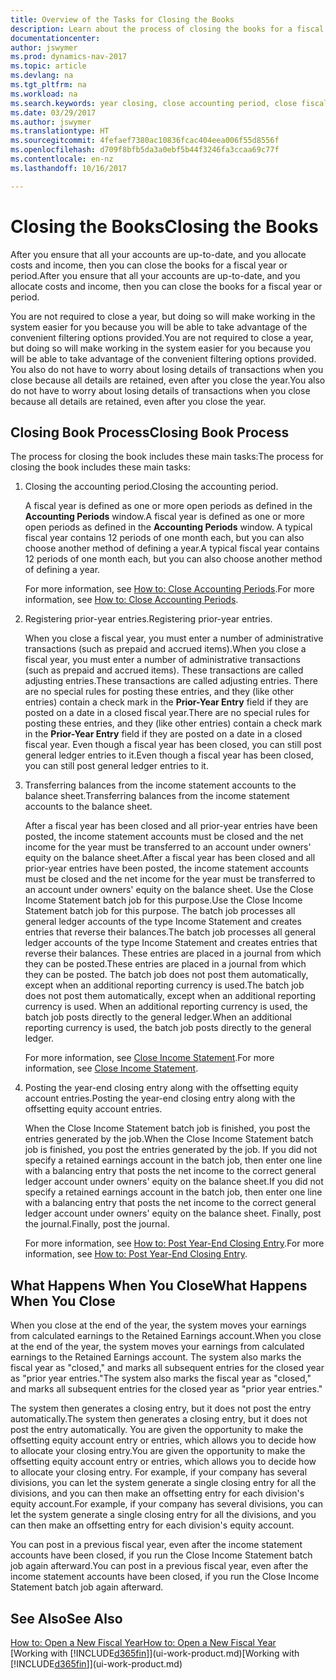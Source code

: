 ```yaml
---
title: Overview of the Tasks for Closing the Books
description: Learn about the process of closing the books for a fiscal year or period, and what happens after you close at the end of a year.
documentationcenter: 
author: jswymer
ms.prod: dynamics-nav-2017
ms.topic: article
ms.devlang: na
ms.tgt_pltfrm: na
ms.workload: na
ms.search.keywords: year closing, close accounting period, close fiscal year, bank account detailed trial balance
ms.date: 03/29/2017
ms.author: jswymer
ms.translationtype: HT
ms.sourcegitcommit: 4fefaef7380ac10836fcac404eea006f55d8556f
ms.openlocfilehash: d709f8bfb5da3a0ebf5b44f3246fa3ccaa69c77f
ms.contentlocale: en-nz
ms.lasthandoff: 10/16/2017

---
```

# <a name="closing-the-books"></a><span data-ttu-id="e7918-103">Closing the Books</span><span class="sxs-lookup"><span data-stu-id="e7918-103">Closing the Books</span></span>
<span data-ttu-id="e7918-104">After you ensure that all your accounts are up-to-date, and you allocate costs and income, then you can close the books for a fiscal year or period.</span><span class="sxs-lookup"><span data-stu-id="e7918-104">After you ensure that all your accounts are up-to-date, and you allocate costs and income, then you can close the books for a fiscal year or period.</span></span>

<span data-ttu-id="e7918-105">You are not required to close a year, but doing so will make working in the system easier for you because you will be able to take advantage of the convenient filtering options provided.</span><span class="sxs-lookup"><span data-stu-id="e7918-105">You are not required to close a year, but doing so will make working in the system easier for you because you will be able to take advantage of the convenient filtering options provided.</span></span> <span data-ttu-id="e7918-106">You also do not have to worry about losing details of transactions when you close because all details are retained, even after you close the year.</span><span class="sxs-lookup"><span data-stu-id="e7918-106">You also do not have to worry about losing details of transactions when you close because all details are retained, even after you close the year.</span></span>

## <a name="closing-book-process"></a><span data-ttu-id="e7918-107">Closing Book Process</span><span class="sxs-lookup"><span data-stu-id="e7918-107">Closing Book Process</span></span>
<span data-ttu-id="e7918-108">The process for closing the book includes these main tasks:</span><span class="sxs-lookup"><span data-stu-id="e7918-108">The process for closing the book includes these main tasks:</span></span>

1. <span data-ttu-id="e7918-109">Closing the accounting period.</span><span class="sxs-lookup"><span data-stu-id="e7918-109">Closing the accounting period.</span></span>

    <span data-ttu-id="e7918-110">A fiscal year is defined as one or more open periods as defined in the **Accounting Periods** window.</span><span class="sxs-lookup"><span data-stu-id="e7918-110">A fiscal year is defined as one or more open periods as defined in the **Accounting Periods** window.</span></span> <span data-ttu-id="e7918-111">A typical fiscal year contains 12 periods of one month each, but you can also choose another method of defining a year.</span><span class="sxs-lookup"><span data-stu-id="e7918-111">A typical fiscal year contains 12 periods of one month each, but you can also choose another method of defining a year.</span></span>

    <span data-ttu-id="e7918-112">For more information, see [How to: Close Accounting Periods](year-close-account-periods.md).</span><span class="sxs-lookup"><span data-stu-id="e7918-112">For more information, see [How to: Close Accounting Periods](year-close-account-periods.md).</span></span>
2. <span data-ttu-id="e7918-113">Registering prior-year entries.</span><span class="sxs-lookup"><span data-stu-id="e7918-113">Registering prior-year entries.</span></span>

    <span data-ttu-id="e7918-114">When you close a fiscal year, you must enter a number of administrative transactions (such as prepaid and accrued items).</span><span class="sxs-lookup"><span data-stu-id="e7918-114">When you close a fiscal year, you must enter a number of administrative transactions (such as prepaid and accrued items).</span></span> <span data-ttu-id="e7918-115">These transactions are called adjusting entries.</span><span class="sxs-lookup"><span data-stu-id="e7918-115">These transactions are called adjusting entries.</span></span> <span data-ttu-id="e7918-116">There are no special rules for posting these entries, and they (like other entries) contain a check mark in the **Prior-Year Entry** field if they are posted on a date in a closed fiscal year.</span><span class="sxs-lookup"><span data-stu-id="e7918-116">There are no special rules for posting these entries, and they (like other entries) contain a check mark in the **Prior-Year Entry** field if they are posted on a date in a closed fiscal year.</span></span> <span data-ttu-id="e7918-117">Even though a fiscal year has been closed, you can still post general ledger entries to it.</span><span class="sxs-lookup"><span data-stu-id="e7918-117">Even though a fiscal year has been closed, you can still post general ledger entries to it.</span></span>
3. <span data-ttu-id="e7918-118">Transferring balances from the income statement accounts to the balance sheet.</span><span class="sxs-lookup"><span data-stu-id="e7918-118">Transferring balances from the income statement accounts to the balance sheet.</span></span>

    <span data-ttu-id="e7918-119">After a fiscal year has been closed and all prior-year entries have been posted, the income statement accounts must be closed and the net income for the year must be transferred to an account under owners' equity on the balance sheet.</span><span class="sxs-lookup"><span data-stu-id="e7918-119">After a fiscal year has been closed and all prior-year entries have been posted, the income statement accounts must be closed and the net income for the year must be transferred to an account under owners' equity on the balance sheet.</span></span> <span data-ttu-id="e7918-120">Use the Close Income Statement batch job for this purpose.</span><span class="sxs-lookup"><span data-stu-id="e7918-120">Use the Close Income Statement batch job for this purpose.</span></span> <span data-ttu-id="e7918-121">The batch job processes all general ledger accounts of the type Income Statement and creates entries that reverse their balances.</span><span class="sxs-lookup"><span data-stu-id="e7918-121">The batch job processes all general ledger accounts of the type Income Statement and creates entries that reverse their balances.</span></span> <span data-ttu-id="e7918-122">These entries are placed in a journal from which they can be posted.</span><span class="sxs-lookup"><span data-stu-id="e7918-122">These entries are placed in a journal from which they can be posted.</span></span> <span data-ttu-id="e7918-123">The batch job does not post them automatically, except when an additional reporting currency is used.</span><span class="sxs-lookup"><span data-stu-id="e7918-123">The batch job does not post them automatically, except when an additional reporting currency is used.</span></span> <span data-ttu-id="e7918-124">When an additional reporting currency is used, the batch job posts directly to the general ledger.</span><span class="sxs-lookup"><span data-stu-id="e7918-124">When an additional reporting currency is used, the batch job posts directly to the general ledger.</span></span>

    <span data-ttu-id="e7918-125">For more information, see [Close Income Statement](year-close-income-statement.md).</span><span class="sxs-lookup"><span data-stu-id="e7918-125">For more information, see [Close Income Statement](year-close-income-statement.md).</span></span>
4. <span data-ttu-id="e7918-126">Posting the year-end closing entry along with the offsetting equity account entries.</span><span class="sxs-lookup"><span data-stu-id="e7918-126">Posting the year-end closing entry along with the offsetting equity account entries.</span></span>

    <span data-ttu-id="e7918-127">When the Close Income Statement batch job is finished, you post the entries generated by the job.</span><span class="sxs-lookup"><span data-stu-id="e7918-127">When the Close Income Statement batch job is finished, you post the entries generated by the job.</span></span> <span data-ttu-id="e7918-128">If you did not specify a retained earnings account in the batch job, then enter one line with a balancing entry that posts the net income to the correct general ledger account under owners' equity on the balance sheet.</span><span class="sxs-lookup"><span data-stu-id="e7918-128">If you did not specify a retained earnings account in the batch job, then enter one line with a balancing entry that posts the net income to the correct general ledger account under owners' equity on the balance sheet.</span></span> <span data-ttu-id="e7918-129">Finally, post the journal.</span><span class="sxs-lookup"><span data-stu-id="e7918-129">Finally, post the journal.</span></span>

    <span data-ttu-id="e7918-130">For more information, see [How to: Post Year-End Closing Entry](year-how-post-year-end-close-entry.md).</span><span class="sxs-lookup"><span data-stu-id="e7918-130">For more information, see [How to: Post Year-End Closing Entry](year-how-post-year-end-close-entry.md).</span></span>

## <a name="what-happens-when-you-close"></a><span data-ttu-id="e7918-131">What Happens When You Close</span><span class="sxs-lookup"><span data-stu-id="e7918-131">What Happens When You Close</span></span>
<span data-ttu-id="e7918-132">When you close at the end of the year, the system moves your earnings from calculated earnings to the Retained Earnings account.</span><span class="sxs-lookup"><span data-stu-id="e7918-132">When you close at the end of the year, the system moves your earnings from calculated earnings to the Retained Earnings account.</span></span> <span data-ttu-id="e7918-133">The system also marks the fiscal year as "closed," and marks all subsequent entries for the closed year as "prior year entries."</span><span class="sxs-lookup"><span data-stu-id="e7918-133">The system also marks the fiscal year as "closed," and marks all subsequent entries for the closed year as "prior year entries."</span></span>

<span data-ttu-id="e7918-134">The system then generates a closing entry, but it does not post the entry automatically.</span><span class="sxs-lookup"><span data-stu-id="e7918-134">The system then generates a closing entry, but it does not post the entry automatically.</span></span> <span data-ttu-id="e7918-135">You are given the opportunity to make the offsetting equity account entry or entries, which allows you to decide how to allocate your closing entry.</span><span class="sxs-lookup"><span data-stu-id="e7918-135">You are given the opportunity to make the offsetting equity account entry or entries, which allows you to decide how to allocate your closing entry.</span></span> <span data-ttu-id="e7918-136">For example, if your company has several divisions, you can let the system generate a single closing entry for all the divisions, and you can then make an offsetting entry for each division's equity account.</span><span class="sxs-lookup"><span data-stu-id="e7918-136">For example, if your company has several divisions, you can let the system generate a single closing entry for all the divisions, and you can then make an offsetting entry for each division's equity account.</span></span>

<span data-ttu-id="e7918-137">You can post in a previous fiscal year, even after the income statement accounts have been closed, if you run the Close Income Statement batch job again afterward.</span><span class="sxs-lookup"><span data-stu-id="e7918-137">You can post in a previous fiscal year, even after the income statement accounts have been closed, if you run the Close Income Statement batch job again afterward.</span></span>

## <a name="see-also"></a><span data-ttu-id="e7918-138">See Also</span><span class="sxs-lookup"><span data-stu-id="e7918-138">See Also</span></span>
[<span data-ttu-id="e7918-139">How to: Open a New Fiscal Year</span><span class="sxs-lookup"><span data-stu-id="e7918-139">How to: Open a New Fiscal Year</span></span>](finance-how-open-new-fiscal-year.md)  
<span data-ttu-id="e7918-140">[Working with [!INCLUDE[d365fin](includes/d365fin_md.md)]](ui-work-product.md)</span><span class="sxs-lookup"><span data-stu-id="e7918-140">[Working with [!INCLUDE[d365fin](includes/d365fin_md.md)]](ui-work-product.md)</span></span>

